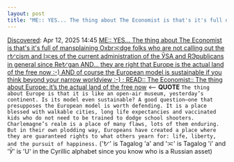 ```yaml
---
layout: post
title: "ME:: YES... The thing about The Economist is that's it's full of mansplaining Oxbrᜁdge folks who are not calling out the rᜀcism and lᜁes of the current administration of the ӮSA and RЭpublicans in general since Reᜀgan AND... they are right that Europe is the actual land of the free now :-) AND of course the European model is sustainable if you think beyond your narrow worldview :-)  ; READ:: The Economist:: The thing about Europe: it’s the actual land of the free now"
---
```

[Discovered](http://rolandtanglao.com/2020/07/29/p1-blogthis-checkvist-list-links-to-blog/): Apr 12, 2025 14:45 [ME:: YES... The thing about The Economist is that's it's full of mansplaining Oxbrᜁdge folks who are not calling out the rᜀcism and lᜁes of the current administration of the ӮSA and RЭpublicans in general since Reᜀgan AND... they are right that Europe is the actual land of the free now :-) AND of course the European model is sustainable if you think beyond your narrow worldview :-)  ; READ:: The Economist:: The thing about Europe: it’s the actual land of the free now](https://archive.is/i0gpo#selection-1133.0-1133.60) <-- **QUOTE** `The thing about Europe is that it is like an open-air museum, yesterday’s continent. Is its model even sustainable? A good question—one that presupposes the European model is worth defending. It is a place blessed with walkable cities, long life expectancies and vaccinated kids who do not need to be trained to dodge school shooters. Charlemagne’s realm is a place of many flaws, lots of them enduring. But in their own plodding way, Europeans have created a place where they are guaranteed rights to what others yearn for: life, liberty, and the pursuit of happiness.` ('ᜀ' is Tagalog 'a' and 'ᜁ' is Tagalog 'i' and 'Ӯ' is 'U' in the Cyrillic alphabet since you know who is a Russian asset)
